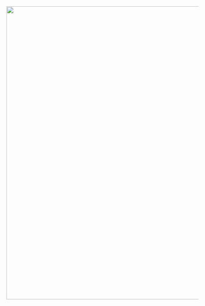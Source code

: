 

<img src="https://github.com/user-attachments/assets/5543a8d9-90c5-4d11-a2eb-2d05bfd4b0b7" height="768" width="1366" alt="">
